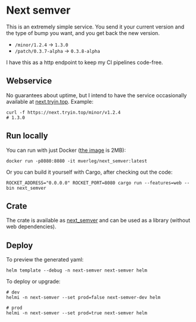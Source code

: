# Next semver

This is an extremely simple service. You send it your current version and the type of bump you want, and you get back the new version.

* `/minor/1.2.4` -> `1.3.0`
* `/patch/0.3.7-alpha` -> `0.3.8-alpha`

I have this as a http endpoint to keep my CI pipelines code-free.

## Webservice

No guarantees about uptime, but I intend to have the service occasionally available at [next.tryin.top](https://next.tryin.top). Example:

    curl -f https://next.tryin.top/minor/v1.2.4
    # 1.3.0

## Run locally

You can run with just Docker ([the image](https://hub.docker.com/repository/docker/mverleg/next_semver) is 2MB):

    docker run -p8080:8080 -it mverleg/next_semver:latest

Or you can build it yourself with Cargo, after checking out the code:

    ROCKET_ADDRESS="0.0.0.0" ROCKET_PORT=8080 cargo run --features=web --bin next_semver    

## Crate

The crate is available as [next_semver](https://crates.io/crates/next_semver) and can be used as a library (without web dependencies).

## Deploy

To preview the generated yaml:

    helm template --debug -n next-semver next-semver helm

To deploy or upgrade:

    # dev
    helmi -n next-semver --set prod=false next-semver-dev helm

    # prod
    helmi -n next-semver --set prod=true next-semver helm


